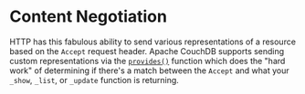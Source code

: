 # Content Negotiation

HTTP has this fabulous ability to send various representations of a resource
based on the `Accept` request header. Apache CouchDB supports sending custom
representations via the [`provides()`](http://docs.couchdb.org/en/1.6.1/query-server/javascript.html#provides) function which does the "hard work" of
determining if there's a match between the `Accept` and what your `_show`,
`_list`, or `_update` function is returning.
